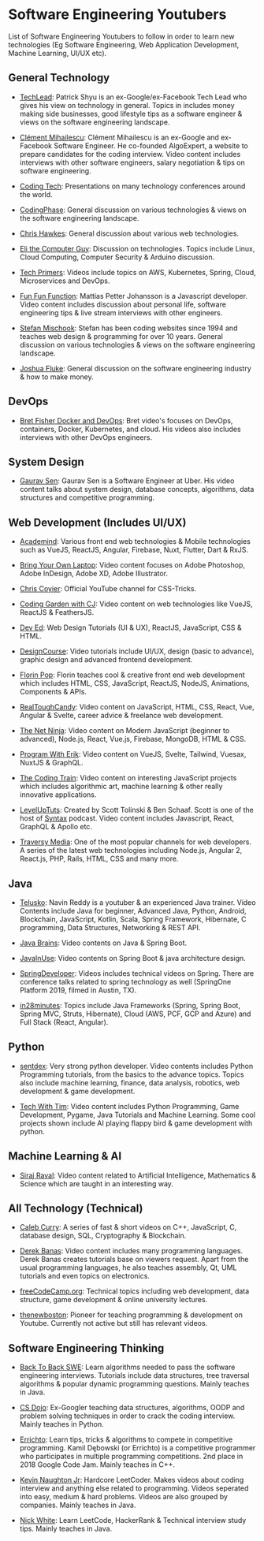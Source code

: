 # Software Engineering Youtubers
List of Software Engineering Youtubers to follow in order to learn new technologies (Eg Software Engineering, Web Application Development, Machine Learning, UI/UX etc).


## General Technology
- [TechLead](https://www.youtube.com/channel/UC4xKdmAXFh4ACyhpiQ_3qBw/featured): Patrick Shyu is an ex-Google/ex-Facebook Tech Lead who gives his view on technology in general. Topics in includes money making side businesses, good lifestyle tips as a software engineer & views on the software engineering landscape.

- [Clément Mihailescu](https://www.youtube.com/channel/UCaO6VoaYJv4kS-TQO_M-N_g): Clément Mihailescu is an ex-Google and ex-Facebook Software Engineer. He co-founded AlgoExpert, a website to prepare candidates for the coding interview. Video content includes interviews with other software engineers, salary negotiation & tips on software engineering.

- [Coding Tech](https://www.youtube.com/channel/UCtxCXg-UvSnTKPOzLH4wJaQ/featured): Presentations on many technology conferences around the world.

- [CodingPhase](https://www.youtube.com/channel/UC46wWUso9H5KPQcoL9iE3Ug/featured): General discussion on various technologies & views on the software engineering landscape.

- [Chris Hawkes](https://www.youtube.com/user/noobtoprofessional/featured): General discussion about various web technologies.

- [Eli the Computer Guy](https://www.youtube.com/user/elithecomputerguy/featured): Discussion on technologies. Topics include Linux, Cloud Computing, Computer Security & Arduino discussion.

- [Tech Primers](https://www.youtube.com/channel/UCB12jjYsYv-eipCvBDcMbXw/featured): Videos include topics on AWS, Kubernetes, Spring, Cloud, Microservices and DevOps.

- [Fun Fun Function](https://www.youtube.com/channel/UCO1cgjhGzsSYb1rsB4bFe4Q/featured): Mattias Petter Johansson is a Javascript developer. Video content includes discussion about personal life, software engineering tips & live stream interviews with other engineers.

- [Stefan Mischook](https://www.youtube.com/user/killerphp/featured): Stefan has been coding websites since 1994 and teaches web design & programming for over 10 years. General discussion on various technologies & views on the software engineering landscape.

- [Joshua Fluke](https://www.youtube.com/user/Tychos1/featured): General discussion on the software engineering industry & how to make money.

## DevOps
- [Bret Fisher Docker and DevOps](https://www.youtube.com/channel/UC0NErq0RhP51iXx64ZmyVfg/featured): Bret video's focuses on DevOps, containers, Docker, Kubernetes, and cloud. His videos also includes interviews with other DevOps engineers.

## System Design
- [Gaurav Sen](https://www.youtube.com/channel/UCRPMAqdtSgd0Ipeef7iFsKw/featured): Gaurav Sen is a Software Engineer at Uber. His video content talks about system design, database concepts, algorithms, data structures and competitive programming.

## Web Development (Includes UI/UX)
- [Academind](https://www.youtube.com/channel/UCSJbGtTlrDami-tDGPUV9-w/featured): Various front end web technologies & Mobile technologies such as VueJS, ReactJS, Angular, Firebase, Nuxt, Flutter, Dart & RxJS.

- [Bring Your Own Laptop](https://www.youtube.com/user/BringYourOwnLaptop/featured): Video content focuses on Adobe Photoshop, Adobe InDesign, Adobe XD, Adobe Illustrator.

- [Chris Coyier](https://www.youtube.com/user/realcsstricks/featured): Official YouTube channel for CSS-Tricks.

- [Coding Garden with CJ](https://www.youtube.com/channel/UCLNgu_OupwoeESgtab33CCw): Video content on web technologies like VueJS, ReactJS & FeathersJS.

- [Dev Ed](https://www.youtube.com/channel/UClb90NQQcskPUGDIXsQEz5Q/featured): Web Design Tutorials (UI & UX), ReactJS, JavaScript, CSS & HTML.

- [DesignCourse](https://www.youtube.com/channel/UCVyRiMvfUNMA1UPlDPzG5Ow): Video tutorials include UI/UX, design (basic to advance), graphic design and advanced frontend development.

- [Florin Pop](https://www.youtube.com/channel/UCeU-1X402kT-JlLdAitxSMA): Florin teaches cool & creative front end web development which includes HTML, CSS, JavaScript, ReactJS, NodeJS, Animations, Components & APIs.

- [RealToughCandy](https://www.youtube.com/channel/UC54NcJvLCvM2CNaBjd5j6HA/featured): Video content on JavaScript, HTML, CSS, React, Vue, Angular & Svelte, career advice & freelance web development.

- [The Net Ninja](https://www.youtube.com/channel/UCW5YeuERMmlnqo4oq8vwUpg): Video content on Modern JavaScript (beginner to advanced), Node.js, React, Vue.js, Firebase, MongoDB, HTML & CSS.

- [Program With Erik](https://www.youtube.com/channel/UCshZ3rdoCLjDYuTR_RBubzw/featured): Video content on VueJS, Svelte, Tailwind, Vuesax, NuxtJS & GraphQL.

- [The Coding Train](https://www.youtube.com/user/shiffman): Video content on interesting JavaScript projects which includes algorithmic art, machine learning & other really innovative applications. 

- [LevelUpTuts](https://www.youtube.com/user/LevelUpTuts/featured): Created by Scott Tolinski & Ben Schaaf. Scott is one of the host of [Syntax](https://syntax.fm/) podcast. Video content includes Javascript, React, GraphQL & Apollo etc.

- [Traversy Media](https://www.youtube.com/channel/UC29ju8bIPH5as8OGnQzwJyA): One of the most popular channels for web developers. A series of the latest web technologies including Node.js, Angular 2, React.js, PHP, Rails, HTML, CSS and many more.

## Java
- [Telusko](https://www.youtube.com/channel/UC59K-uG2A5ogwIrHw4bmlEg): Navin Reddy is a youtuber & an experienced Java trainer. Video Contents include Java for beginner, Advanced Java, Python, Android, Blockchain, JavaScript, Kotlin, Scala, Spring Framework, Hibernate, C programming, Data Structures, Networking & REST API.

- [Java Brains](https://www.youtube.com/channel/UCYt1sfh5464XaDBH0oH_o7Q): Video contents on Java & Spring Boot.

- [JavaInUse](https://www.youtube.com/channel/UCbz69gWlMmsIn-jiIm6mGfg/featured): Video contents on Spring Boot & java architecture design. 

- [SpringDeveloper](https://www.youtube.com/user/SpringSourceDev/featured): Videos includes technical videos on Spring. There are conference talks related to spring technology as well (SpringOne Platform 2019, filmed in Austin, TX).

- [in28minutes](https://www.youtube.com/channel/UCLz7LG4YVi7_iyk4yOARcxA): Topics include Java Frameworks (Spring, Spring Boot, Spring MVC, Struts, Hibernate), Cloud (AWS, PCF, GCP and Azure) and Full Stack (React, Angular).

## Python
- [sentdex](https://www.youtube.com/user/sentdex): Very strong python developer. Video contents includes Python Programming tutorials, from the basics to the advance topics. Topics also include machine learning, finance, data analysis, robotics, web development & game development.

- [Tech With Tim](https://www.youtube.com/channel/UC4JX40jDee_tINbkjycV4Sg/featured): Video content includes Python Programming, Game Development, Pygame, Java Tutorials and Machine Learning. Some cool projects shown include AI playing flappy bird & game development with python.

## Machine Learning & AI
- [Siraj Raval](https://www.youtube.com/channel/UCWN3xxRkmTPmbKwht9FuE5A): Video content related to Artificial Intelligence, Mathematics & Science which are taught in an interesting way.

## All Technology (Technical)
- [Caleb Curry](https://www.youtube.com/user/CalebTheVideoMaker2/featured): A series of fast & short videos on C++, JavaScript, C, database design, SQL, Cryptography & Blockchain.

- [Derek Banas](https://www.youtube.com/user/derekbanas/featured): Video content includes many programming languages. Derek Banas creates tutorials base on viewers request. Apart from the usual programming languages, he also teaches assembly, Qt, UML tutorials and even topics on electronics.

- [freeCodeCamp.org](https://www.youtube.com/channel/UC8butISFwT-Wl7EV0hUK0BQ): Technical topics including web development, data structure, game development & online university lectures.

- [thenewboston](https://www.youtube.com/channel/UCJbPGzawDH1njbqV-D5HqKw): Pioneer for teaching programming & development on Youtube. Currently not active but still has relevant videos.

## Software Engineering Thinking
- [Back To Back SWE](https://www.youtube.com/channel/UCmJz2DV1a3yfgrR7GqRtUUA): Learn algorithms needed to pass the software engineering interviews. Tutorials include data structures, tree traversal algorithms & popular dynamic programming questions. Mainly teaches in Java.

- [CS Dojo](https://www.youtube.com/channel/UCxX9wt5FWQUAAz4UrysqK9A/featured): Ex-Googler teaching data structures, algorithms, OODP and problem solving techniques in order to crack the coding interview. Mainly teaches in Python.

- [Errichto](https://www.youtube.com/channel/UCBr_Fu6q9iHYQCh13jmpbrg/featured): Learn tips, tricks & algorithms to compete in competitive programming. Kamil Dębowski (or Errichto) is a competitive programmer who participates in multiple programming competitions. 2nd place in 2018 Google Code Jam. Mainly teaches in C++.

- [Kevin Naughton Jr](https://www.youtube.com/channel/UCKvwPt6BifPP54yzH99ff1g): Hardcore LeetCoder. Makes videos about coding interview and anything else related to programming. Videos seperated into easy, medium & hard problems. Videos are also grouped by companies. Mainly teaches in Java.

- [Nick White](https://www.youtube.com/channel/UC1fLEeYICmo3O9cUsqIi7HA): Learn LeetCode, HackerRank & Technical interview study tips. Mainly teaches in Java.